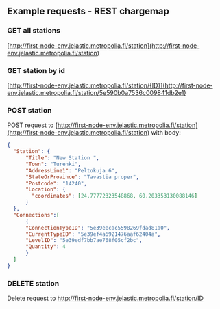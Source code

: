 ## Example requests - REST chargemap

### GET all stations
[http://first-node-env.jelastic.metropolia.fi/station](http://first-node-env.jelastic.metropolia.fi/station)

### GET station by id
[http://first-node-env.jelastic.metropolia.fi/station/{ID}](http://first-node-env.jelastic.metropolia.fi/station/5e590b0a7536c009841db2e1)

### POST station
POST request to [http://first-node-env.jelastic.metropolia.fi/station](http://first-node-env.jelastic.metropolia.fi/station)
with body:
```json
{
  "Station": {
      "Title": "New Station ",
      "Town": "Turenki",
      "AddressLine1": "Peltokuja 6",
      "StateOrProvince": "Tavastia proper",
      "Postcode": "14240",
      "Location": {
        "coordinates": [24.77772323548868, 60.203353130088146]
      }
  },
  "Connections":[
      {
      "ConnectionTypeID": "5e39eecac5598269fdad81a0",
      "CurrentTypeID": "5e39ef4a6921476aaf62404a",
      "LevelID": "5e39edf7bb7ae768f05cf2bc",
      "Quantity": 4
      }
  ]
}
```

### DELETE station
Delete request to http://first-node-env.jelastic.metropolia.fi/station/ID
